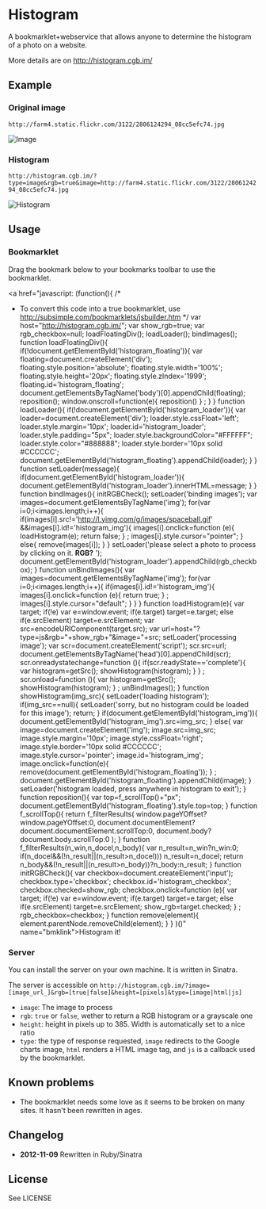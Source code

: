 # Histogram

A bookmarklet+webservice that allows anyone to determine the histogram of a photo on a website.

More details are on http://histogram.cgb.im/

## Example

### Original image

`http://farm4.static.flickr.com/3122/2806124294_08cc5efc74.jpg`

![Image](http://farm4.static.flickr.com/3122/2806124294_08cc5efc74.jpg)

### Histogram

`http://histogram.cgb.im/?type=image&rgb=true&image=http://farm4.static.flickr.com/3122/2806124294_08cc5efc74.jpg`

![Histogram](https://chart.googleapis.com/chart?cht=ls&chd=s:AAAAAAAABBCCDDEFFGGHHHHGGFEEEDDEEEFFHIJLOQUZaYXWXXYURRRQMLJIHFFFEEDDCCCCCBCBBBBBBBBBB,AAAAAAAAAAAABBBCCDDEFGHIJJKKLLLLMMLLLKJIHGGFEEDDDDDCDEFHJLOQYmoeZYZZVSTTQMKIGEFECCCBC,AAAAAAAAABBBCCDDEEEFFFFFFFFFGGHHIIJJKKLLLLLKKJIHFEDCBBBBAAAABBEGMScr9qmnifeVNIFFFDCBB&chco=c21f1fAA,99c274AA,519bc2AA&chls=2,5,0%7C2,5,0%7C2,5,0&chs=353x175)

## Usage

### Bookmarklet

Drag the bookmark below to your bookmarks toolbar to use the bookmarklet.

<a href="javascript:
(function(){
/*
   * To convert this code into a true bookmarklet, use http://subsimple.com/bookmarklets/jsbuilder.htm
   */
var host=&quot;http://histogram.cgb.im/&quot;;
var show_rgb=true;
var rgb_checkbox=null;
loadFloatingDiv();
loadLoader();
bindImages();
function loadFloatingDiv(){
if(!document.getElementById('histogram_floating')){
var floating=document.createElement('div');
floating.style.position='absolute';
floating.style.width='100%';
floating.style.height='20px';
floating.style.zIndex='1999';
floating.id='histogram_floating';
document.getElementsByTagName('body')[0].appendChild(floating);
reposition();
window.onscroll=function(e){
reposition()
}
;
}
}
function loadLoader(){
if(!document.getElementById('histogram_loader')){
var loader=document.createElement('div');
loader.style.cssFloat='left';
loader.style.margin='10px';
loader.id='histogram_loader';
loader.style.padding=&quot;5px&quot;;
loader.style.backgroundColor=&quot;#FFFFFF&quot;;
loader.style.color=&quot;#888888&quot;;
loader.style.border='10px solid #CCCCCC';
document.getElementById('histogram_floating').appendChild(loader);
}
}
function setLoader(message){
if(document.getElementById('histogram_loader')){
document.getElementById('histogram_loader').innerHTML=message;
}
}
function bindImages(){
initRGBCheck();
setLoader('binding images');
var images=document.getElementsByTagName('img');
for(var i=0;i<images.length;i++){
if(images[i].src!='http://l.yimg.com/g/images/spaceball.gif'
&&images[i].id!='histogram_img'){
images[i].onclick=function (e){
loadHistogram(e);
return false;
}
;
images[i].style.cursor=&quot;pointer&quot;;
}
else{
remove(images[i]);
}
}
setLoader('please select a photo to process by clicking on it. <strong>RGB?</strong>&nbsp;');
document.getElementById('histogram_loader').appendChild(rgb_checkbox);
}
function unBindImages(){
var images=document.getElementsByTagName('img');
for(var i=0;i<images.length;i++){
if(images[i].id!='histogram_img'){
images[i].onclick=function (e){
return true;
}
;
images[i].style.cursor=&quot;default&quot;;
}
}
}
function loadHistogram(e){
var target;
if(!e)
var e=window.event;
if(e.target)
target=e.target;
else
if(e.srcElement)
target=e.srcElement;
var src=encodeURIComponent(target.src);
var url=host+&quot;?type=js&rgb=&quot;+show_rgb+&quot;&image=&quot;+src;
setLoader('processing image');
var scr=document.createElement('script');
scr.src=url;
document.getElementsByTagName('head')[0].appendChild(scr);
scr.onreadystatechange=function (){
if(scr.readyState=='complete'){
var histogram=getSrc();
showHistogram(histogram);
}
}
;
scr.onload=function (){
var histogram=getSrc();
showHistogram(histogram);
}
;
unBindImages();
}
function showHistogram(img_src){
setLoader('loading histogram');
if(img_src==null){
setLoader('sorry, but no histogram could be loaded for this image');
return;
}
if(document.getElementById('histogram_img')){
document.getElementById('histogram_img').src=img_src;
}
else{
var image=document.createElement('img');
image.src=img_src;
image.style.margin='10px';
image.style.cssFloat='right';
image.style.border='10px solid #CCCCCC';
image.style.cursor='pointer';
image.id='histogram_img';
image.onclick=function(e){
remove(document.getElementById('histogram_floating'));
}
;
document.getElementById('histogram_floating').appendChild(image);
}
setLoader('histogram loaded, press anywhere in histogram to exit');
}
function reposition(){
var top=f_scrollTop()+&quot;px&quot;;
document.getElementById('histogram_floating').style.top=top;
}
function f_scrollTop(){
return f_filterResults(
window.pageYOffset?window.pageYOffset:0,
document.documentElement?document.documentElement.scrollTop:0,
document.body?document.body.scrollTop:0
);
}
function f_filterResults(n_win,n_docel,n_body){
var n_result=n_win?n_win:0;
if(n_docel&&(!n_result||(n_result>n_docel)))
n_result=n_docel;
return n_body&&(!n_result||(n_result>n_body))?n_body:n_result;
}
function initRGBCheck(){
var checkbox=document.createElement('input');
checkbox.type='checkbox';
checkbox.id='histogram_checkbox';
checkbox.checked=show_rgb;
checkbox.onclick=function (e){
var target;
if(!e)
var e=window.event;
if(e.target)
target=e.target;
else
if(e.srcElement)
target=e.srcElement;
show_rgb=target.checked;
}
;
rgb_checkbox=checkbox;
}
function remove(element){
element.parentNode.removeChild(element);
}
}
)()" name="bmklink">Histogram it!</a>

### Server

You can install the server on your own machine. It is written in Sinatra.

The server is accessible on `http://histogram.cgb.im/?image=[image_url_]&rgb=[true|false]&height=[pixels]&type=[image|html|js]`

* `image`: The image to process
* `rgb`: `true` or `false`, wether to return a RGB histogram or a grayscale one
* `height`: height in pixels up to 385. Width is automatically set to a nice ratio
* `type`: the type of response requested, `image` redirects to the Google charts image, `html` renders a HTML image tag, and `js` is a callback used by the bookmarklet.

## Known problems

* The bookmarklet needs some love as it seems to be broken on many sites. It hasn't been rewritten in ages.

## Changelog

* **2012-11-09** Rewritten in Ruby/Sinatra

## License

See LICENSE